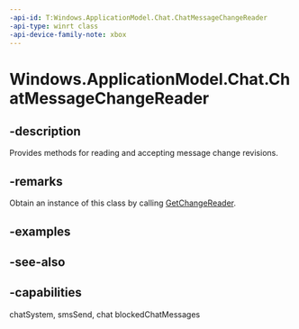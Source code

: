 ```yaml
---
-api-id: T:Windows.ApplicationModel.Chat.ChatMessageChangeReader
-api-type: winrt class
-api-device-family-note: xbox
---
```


<!-- Class syntax.
public class ChatMessageChangeReader : Windows.ApplicationModel.Chat.IChatMessageChangeReader
-->

# Windows.ApplicationModel.Chat.ChatMessageChangeReader

## -description
Provides methods for reading and accepting message change revisions.

## -remarks
Obtain an instance of this class by calling [GetChangeReader](chatmessagechangetracker_getchangereader.md).

## -examples

## -see-also


## -capabilities
chatSystem, smsSend, chat
blockedChatMessages
